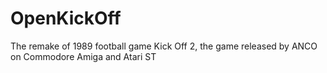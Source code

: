 OpenKickOff
===========

The remake of 1989 football game Kick Off 2, the game released by ANCO on Commodore Amiga and Atari ST
